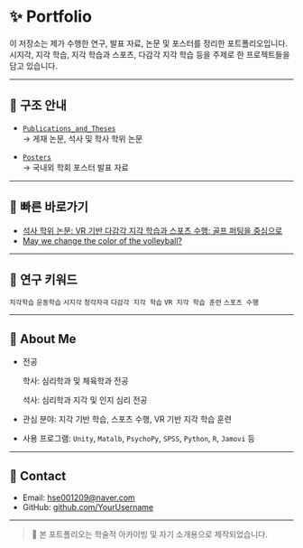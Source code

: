 # ✨ Portfolio

이 저장소는 제가 수행한 연구, 발표 자료, 논문 및 포스터를 정리한 포트폴리오입니다. 
시지각, 지각 학습, 지각 학습과 스포츠, 다감각 지각 학습 등을 주제로 한 프로젝트들을 담고 있습니다.


---

## 📂 구조 안내

- [`Publications_and_Theses`](./Publications_and_Theses)  
  → 게재 논문, 석사 및 학사 학위 논문

- [`Posters`](./Posters)  
  → 국내외 학회 포스터 발표 자료

---

## 🔗 빠른 바로가기

- [석사 학위 논문: VR 기반 다감각 지각 학습과 스포츠 수행: 골프 퍼팅을 중심으로](./Publications_and_Theses/Master's_Thesis_VR_Putting)
- [May we change the color of the volleyball?](./Posters/VSS)

---

## 🧠 연구 키워드

`지각학습` `운동학습` `시지각` `청각자극` `다감각 지각 학습` `VR 지각 학습 훈련`  `스포츠 수행`

---

## 👤 About Me

- 전공
  
  학사: 심리학과 및 체육학과 전공

  석사: 심리학과 지각 및 인지 심리 전공
- 관심 분야: 지각 기반 학습, 스포츠 수행, VR 기반 지각 학습 훈련
- 사용 프로그램: `Unity`, `Matalb`, `PsychoPy`, `SPSS`, `Python`, `R`, `Jamovi` 등

---

## 📮 Contact

- Email: hse001209@naver.com
- GitHub: [github.com/YourUsername](https://github.com/YourUsername)

---

> 📌 본 포트폴리오는 학술적 아카이빙 및 자기 소개용으로 제작되었습니다.  
